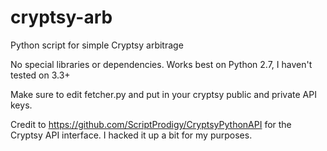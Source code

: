 cryptsy-arb
===========

Python script for simple Cryptsy arbitrage

No special libraries or dependencies. Works best on Python 2.7, I haven't tested on 3.3+

Make sure to edit fetcher.py and put in your cryptsy public and private API keys.

Credit to https://github.com/ScriptProdigy/CryptsyPythonAPI for the Cryptsy API interface. I hacked it up a bit for my purposes.
